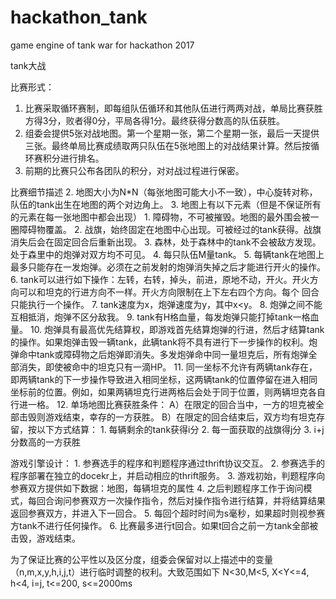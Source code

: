 # hackathon_tank
game engine of tank war for hackathon 2017

tank大战

比赛形式：
1. 比赛采取循环赛制，即每组队伍循环和其他队伍进行两两对战，单局比赛获胜方得3分，败者得0分，平局各得1分。最终获得分数高的队伍获胜。
2. 组委会提供5张对战地图。第一个星期一张，第二个星期一张，最后一天提供三张。最终单局比赛成绩取两只队伍在5张地图上的对战结果计算。然后按循环赛积分进行排名。
3. 前期的比赛只公布各团队的积分，对对战过程进行保密。

比赛细节描述
2. 地图大小为N*N（每张地图可能大小不一致），中心旋转对称，队伍的tank出生在地图的两个对边角上。
3. 地图上有以下元素（但是不保证所有的元素在每一张地图中都会出现）
    1. 障碍物，不可被摧毁。地图的最外围会被一圈障碍物覆盖。
    2. 战旗，始终固定在地图中心出现。可被经过的tank获得。战旗消失后会在固定回合后重新出现。
    3. 森林，处于森林中的tank不会被敌方发现。处于森里中的炮弹对双方均不可见。
4. 每只队伍M量tank。
5. 每辆tank在地图上最多只能存在一发炮弹。必须在之前发射的炮弹消失掉之后才能进行开火的操作。
6. tank可以进行如下操作：左转，右转，掉头，前进，原地不动，开火。开火方向可以和坦克的行进方向不一样。开火方向限制在上下左右四个方向。每个 回合只能执行一个操作。
7. tank速度为x，炮弹速度为y，其中x<y。
8. 炮弹之间不能互相抵消，炮弹不区分敌我。
9. tank有H格血量，每发炮弹只能打掉tank一格血量。
10. 炮弹具有最高优先结算权，即游戏首先结算炮弹的行进，然后才结算tank的操作。如果炮弹击毁一辆tank，此辆tank将不具有进行下一步操作的权利。炮弹命中tank或障碍物之后炮弹即消失。多发炮弹命中同一量坦克后，所有炮弹全部消失，即使被命中的坦克只有一滴HP。
11. 同一坐标不允许有两辆tank存在，即两辆tank的下一步操作导致进入相同坐标，这两辆tank的位置停留在进入相同坐标前的位置。例如，如果两辆坦克行进两格后会处于同于位置，则两辆坦克各自行进一格。
12. 单场地图比赛获胜条件：
	A）在限定的回合当中，一方的坦克被全部击毁则游戏结束，幸存的一方获胜。
	B）在限定的回合结束后，双方均有坦克存留，按以下方式结算：
    1. 每辆剩余的tank获得i分
    2. 每一面获取的战旗得j分
    3. i+j分数高的一方获胜

游戏引擎设计：
    1. 参赛选手的程序和判题程序通过thrift协议交互。
    2. 参赛选手的程序部署在独立的docekr上，并启动相应的thrift服务。
    3. 游戏初始，判题程序向参赛双方提供如下数据：地图，每辆坦克的属性
    4. 之后判题程序工作于询问模式，每回合询问参赛双方一次操作指令，然后对操作指令进行结算，并将结算结果返回参赛双方，并进入下一回合。
    5. 每回个超时时间为s毫秒，如果超时则视参赛方tank不进行任何操作。
    6. 比赛最多进行t回合。如果t回合之前一方tank全部被击毁，游戏结束。

为了保证比赛的公平性以及区分度，组委会保留对以上描述中的变量（n,m,x,y,h,i,j,t）进行临时调整的权利。大致范围如下
N<30,M<5, X<Y<=4, h<4, i=j, t<=200, s<=2000ms

